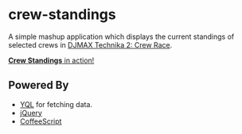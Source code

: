 crew-standings
==============

A simple mashup application which displays the current standings of selected crews in [DJMAX Technika 2: Crew Race](http://djmaxcrew.com/default.html).

[__Crew Standings__ in action!](http://dtinth.github.com/crew-standings/)


Powered By
----------

* [YQL](http://developer.yahoo.com/yql/) for fetching data.
* [jQuery](http://jquery.com/)
* [CoffeeScript](http://jashkenas.github.com/coffee-script/)
